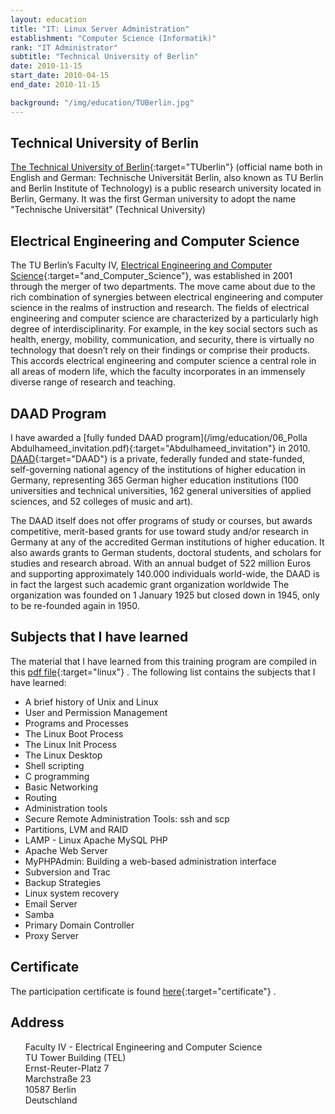 ```yaml
---
layout: education
title: "IT: Linux Server Administration"
establishment: "Computer Science (Informatik)"
rank: "IT Administrator"
subtitle: "Technical University of Berlin"
date: 2010-11-15
start_date: 2010-04-15
end_date: 2010-11-15

background: "/img/education/TUBerlin.jpg"
---
```


## Technical University of Berlin

[The Technical University of Berlin](https://www.tu.berlin/en/){:target="TUberlin"} (official name both in English and German: Technische Universität Berlin, also known as TU Berlin and Berlin Institute of Technology) is a public research university located in Berlin, Germany. It was the first German university to adopt the name "Technische Universität" (Technical University)

## Electrical Engineering and Computer Science

The TU Berlin’s Faculty IV, [Electrical Engineering and Computer Science](https://www.eecs.tu-berlin.de/menue/fakultaet_iv/parameter/en/?no_cache=1){:target="and_Computer_Science"}, was established in 2001 through the merger of two departments. The move came about due to the rich combination of synergies between electrical engineering and computer science in the realms of instruction and research. The fields of electrical engineering and computer science are characterized by a particularly high degree of interdisciplinarity. For example, in the key social sectors such as health, energy, mobility, communication, and security, there is virtually no technology that doesn’t rely on their findings or comprise their products. This accords electrical engineering and computer science a central role in all areas of modern life, which the faculty incorporates in an immensely diverse range of research and teaching.

## DAAD Program

I have awarded a [fully funded DAAD program](/img/education/06_Polla Abdulhameed_invitation.pdf){:target="Abdulhameed_invitation"} in 2010. [DAAD](https://www.daad.de/en/){:target="DAAD"} is a private, federally funded and state-funded, self-governing national agency of the institutions of higher education in Germany, representing 365 German higher education institutions (100 universities and technical universities, 162 general universities of applied sciences, and 52 colleges of music and art).

The DAAD itself does not offer programs of study or courses, but awards competitive, merit-based grants for use toward study and/or research in Germany at any of the accredited German institutions of higher education. It also awards grants to German students, doctoral students, and scholars for studies and research abroad. With an annual budget of 522 million Euros and supporting approximately 140.000 individuals world-wide, the DAAD is in fact the largest such academic grant organization worldwide The organization was founded on 1 January 1925 but closed down in 1945, only to be re-founded again in 1950.

## Subjects that I have learned

The material that I have learned from this training program are compiled in this [pdf file](/img/education/linux.pdf){:target="linux"} . The following list contains the subjects that I have learned:

- A brief history of Unix and Linux
- User and Permission Management
- Programs and Processes
- The Linux Boot Process
- The Linux Init Process
- The Linux Desktop
- Shell scripting
- C programming
- Basic Networking
- Routing
- Administration tools
- Secure Remote Administration Tools: ssh and scp
- Partitions, LVM and RAID
- LAMP - Linux Apache MySQL PHP
- Apache Web Server
- MyPHPAdmin: Building a web-based administration interface
- Subversion and Trac
- Backup Strategies
- Linux system recovery
- Email Server
- Samba
- Primary Domain Controller
- Proxy Server

## Certificate

The participation certificate is found [here](/img/education/Berlin.jpg){:target="certificate"} .

## Address

<div class="address">
    <a style="text-decoration:none;" target="map_location" href="https://goo.gl/maps/RdexsYAVP8Xg4Wy8A">
    <ul>
      <li style="list-style: none;">
          <i class="fas fa-map-marker"></i>
          <span class="address-label">Faculty IV - Electrical Engineering and Computer Science</span>
      </li>
      <li style="list-style: none;">
          <i class="fas fa-university"></i>
          <span class="address-label">TU Tower Building (TEL)</span>
      </li>
      <li style="list-style: none;">
          <i class="fas fa-university"></i>
          <span class="address-label">Ernst-Reuter-Platz 7</span>
      </li>
      <li style="list-style: none;">
          <i class="fas fa-road"></i>
          <span class="address-label">Marchstraße 23</span>
      </li>
      <li style="list-style: none;">
          <i class="fas fa-city"></i>
          <span class="address-label">10587 Berlin</span>
      </li>
      <li style="list-style: none;">
          <i class="fas fa-map"></i>
          <span class="address-label">Deutschland</span>
      </li>
    </ul>
  </a>
</div>
